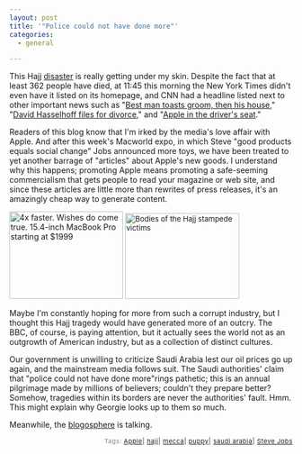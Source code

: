 ```yaml
---
layout: post
title: '"Police could not have done more"'
categories:
  - general

---
```


This Hajj <a href="http://news.bbc.co.uk/2/hi/middle_east/4608368.stm">disaster</a> is really getting under my skin.  Despite the fact that at least 362 people have died, at 11:45 this morning the New York Times didn't even have it listed on its homepage, and CNN had a headline listed next to other important news such as "<a href="http://www.cnn.com/2006/LAW/01/12/wedding.arson.ap/index.html">Best man toasts groom, then his house</a>," "<a href="http://www.cnn.com/2006/SHOWBIZ/TV/01/13/people.hasselhoffdivorce.ap/index.html">David Hasselhoff files for divorce</a>," and "<a href="http://www.cnn.com/money/2006/01/12/technology/ipod_auto/index.htm?cnn=yes">Apple in the driver's seat</a>."

Readers of this blog know that I'm irked by the media's love affair with Apple.  And after this week's Macworld expo, in which Steve "good products equals social change" Jobs announced more toys, we have been treated to yet another barrage of "articles" about Apple's new goods.  I understand why this happens; promoting Apple means promoting a safe-seeming commercialism that gets people to read your magazine or web site, and since these articles are little more than rewrites of press
releases, it's an amazingly cheap way to generate content.

<a href="http://www.apple.com/macbookpro/"><img width="202" height="155" border="0" alt="4x faster. Wishes do come true. 15.4-inch MacBook Pro starting at $1999" src="http://images.apple.com/home/2006/images/intelmacbookpro20060111.jpg" /></a>
<font size="2"><img width="203" vspace="0" hspace="0" height="152" border="0" alt="Bodies of the Hajj stampede victims" src="http://newsimg.bbc.co.uk/media/images/41211000/jpg/_41211742_bodies_ap203b.jpg" /></font>

Maybe I'm constantly hoping for more from such a corrupt industry, but I thought this Hajj tragedy would have generated more of an outcry.  The BBC, of course, is paying attention, but it actually sees the world not as an outgrowth of American industry, but as a collection of distinct cultures.

Our government is unwilling to criticize Saudi Arabia lest our oil prices go up again, and the mainstream media follows suit.  The Saudi authorities' claim that "police could not have done more"rings pathetic; this is an annual pilgrimage made by millions of believers; couldn't they prepare better?  Somehow, tragedies within its borders are never the authorities' fault.  Hmm.  This might explain why Georgie looks up to them so much.

Meanwhile, the <a href="http://www.technorati.com/search/hajj">blogosphere</a> is talking.
<!-- technorati tags start --><p style="text-align:right;font-size:11px;letter-spacing:.05em;color:#808979;">Tags: <a href="http://www.technorati.com/tag/Apple" rel="tag">Apple</a><strong>|</strong> <a href="http://www.technorati.com/tag/hajj" rel="tag">hajj</a><strong>|</strong> <a href="http://www.technorati.com/tag/mecca" rel="tag">mecca</a><strong>|</strong> <a href="http://www.technorati.com/tag/puppy" rel="tag">puppy</a><strong>|</strong> <a href="http://www.technorati.com/tag/saudi arabia" rel="tag">saudi arabia</a><strong>|</strong> <a href="http://www.technorati.com/tag/Steve Jobs" rel="tag">Steve Jobs</a></p><!-- technorati tags end -->

